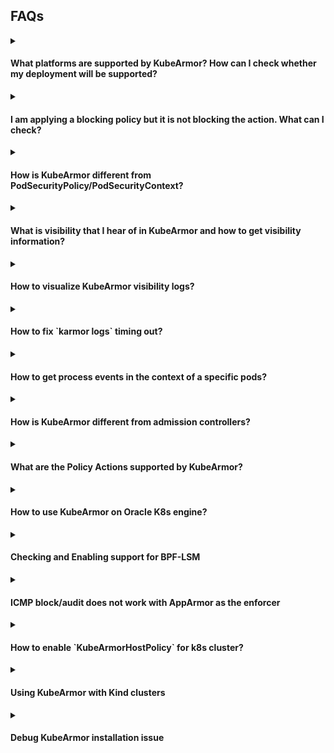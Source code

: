 ## FAQs

<details><summary><h4>What platforms are supported by KubeArmor? How can I check whether my deployment will be supported?</h4></summary>

* Please check [Support matrix for KubeArmor](support_matrix.md).
* Use `karmor probe` to check if the platform is supported.
</details>

<details><summary><h4>I am applying a blocking policy but it is not blocking the action. What can I check?</h4></summary>

### Checkout Binary Path
If the path in your process rule is not an absolute path but a symlink, policy enforcement won't work. This is because KubeArmor sees the actual executable path in events received from kernel space and is not aware about symlinks.

Policy enforcement on symbolic links like `/usr/bin/python` doesn't work and one has to specify the path of the actual executable that they link to.

### Checkout Platform Support
Check `karmor probe` output and check whether `Container Security` is false. If it is false, the KubeArmor enforcement is not supported on that platform. You should check the [KubeArmor Support Matrix](support_matrix.md) and if the platform is not listed there then raise a new issue or connect to kubearmor community of slack.

### Checkout Default Posture
If you are applying an Allow-based policies and expecting unknown actions to be blocked, please make sure to check the [default security posture](default_posture.md). The default security posture is set to Audit by default since KubeArmor v0.7.

</details>

<details><summary><h4>How is KubeArmor different from PodSecurityPolicy/PodSecurityContext?</h4></summary>

Native k8s supports specifying a security context for the pod or container. It requires one to specify native AppArmor, SELinux, seccomp policies. But there are a few problems with this approach:
* All the OS distributions do not support the LSMs consistently. For e.g, [GKE COS](https://cloud.google.com/container-optimized-os/) supports AppArmor while [Bottlerocket](https://aws.amazon.com/bottlerocket/) supports SELinux and BPF-LSM.
* The Pod Security Context expect the security profile to be specified in its native language, for instance, AppArmor profile for AppArmor. SELinux profile if SELinux is to be used. The profile language is extremely complex and this complexity could backfire i.e, it could lead to security holes.
* Security Profile updates are manual and difficult: When an app is updated, the security posture might change and it becomes difficult to manually update the native rules.
* No alerting of LSM violation on managed cloud platforms: By default LSMs send logs to kernel auditd, which is not available on most managed cloud platforms.

KubeArmor solves all the above mentioned problems.
* It maps YAML rules to LSMs (apparmor, bpf-lsm) rules so prior knowledge of different security context (native AppArmor, SELinux) is not required.
* It's easy to deploy: KubeArmor is deployed as a daemonset. Even when the application is updated, the enforcement rules are automatically applied.
* Consistent Alerting: KubeArmor handles kernel events and maps k8s metadata using ebpf.
* KubeArmor also runs in systemd mode so can directly run and protect Virtual Machines or Bare-metal machines too.
* Pod Security Context cannot leverage BPF-LSM at all today. BPF-LSM provides more programmatic control over the policy rules.
* Pod Security Context do not manage abstractions. As an example, you might have two nodes with Ubuntu, two nodes with Bottlerocket. Ubuntu, by default has AppArmor and Bottlerocket has BPF-LSM and SELinux. KubeArmor internally picks the right primitives to use for enforcement and the user do not have to bother explicitly stating what to use.
</details>

<details><summary><h4>What is visibility that I hear of in KubeArmor and how to get visibility information?</h4></summary>

KubeArmor, apart from been a policy enforcement engine also emits pod/container visibility data. It uses an eBPF-based system monitor which keeps track of process life cycles in containers and even nodes, and converts system metadata to container/node identities. This information can then be used for observability use-cases.

Sample output `karmor logs --json`:
```json
{
  "Timestamp": 1639803960,
  "UpdatedTime": "2021-12-18T05:06:00.077564Z",
  "ClusterName": "Default",
  "HostName": "pandora",
  "HostPID": 3390423,
  "PPID": 168556,
  "PID": 3390423,
  "UID": 1000,
  "PolicyName": "hsp-kubearmor-dev-proc-path-block",
  "Severity": "1",
  "Type": "MatchedHostPolicy",
  "Source": "zsh",
  "Operation": "Process",
  "Resource": "/usr/bin/sleep",
  "Data": "syscall=SYS_EXECVE",
  "Action": "Block",
  "Result": "Permission denied"
}
```
Here the log implies that the process /usr/bin/sleep execution by 'zsh' was denied on the Host using a block based host policy.

The logs are also exportable in [OpenTelemetry format](https://github.com/kubearmor/otel-adapter).

[Detailed KubeArmor events spec](kubearmor-events.md).

</details>

<details><summary><h4>How to visualize KubeArmor visibility logs?</h4></summary>

There are a couple of community maintained dashboards available at [kubearmor/kubearmor-dashboards](https://github.com/kubearmor/kubearmor-dashboards).

If you don't find an existing dashboard particular to your needs, feel free to create an issue. It would be really great if you could also contribute one!
</details>

<details><summary><h4>How to fix `karmor logs` timing out?</h4></summary>

`karmor logs` internally uses Kubernetes' client's port-forward. Port forward is not meant for long running connection and it times out if left idle. Checkout this [StackOverflow answer](https://stackoverflow.com/questions/47484312/kubectl-port-forwarding-timeout-issue) for more info.

If you want to stream logs reliably there are a couple of solutions you can try:
1. Modiy the `kubearmor` service in `kubearmor` namespace and change the service type to `NodePort`. Then run karmor with:
```bash
karmor logs --gRPC=<address of the kubearmor node-port service>
```
This will create a direct, more reliable connection with the service, without any internal port-forward.

2. If you want to stream logs to external tools (fluentd/splunk/ELK etc) checkout [Streaming KubeArmor events](https://github.com/kubearmor/kubearmor-relay-server#streaming-kubearmor-events-to-external-siem-tools).

The community has created adapters and dashboards for some of these tools which can be used out of the box or as reference for creating new adapters. Checkout the previous question for more information.

</details>

<details><summary><h4>How to get process events in the context of a specific pods?</h4></summary>  

Following command can be used to to get pod specific events:  

`karmor log --pod <pod_name>`  
`karmor log` has following filter to provide more granularity:   
```
--container - Specify container name for container specific logs
--logFilter <system|policy|all> - Filter to either receive system logs or alerts on policy violation
--logType <ContainerLog|HostLog> - Source of logs - ContainerLog: logs from containers or HostLog: logs from the host
--namespace - Specify the namespace for the running pods
--operation <Process|File|Network> - Type of logs based on process, file or network

```
</details>

<details><summary><h4>How is KubeArmor different from admission controllers?</h4></summary>   

Kubernetes admission controllers are set of extensions that acts as a gatekeeper and help govern and control Kubernetes clusters. They intercept requests to the Kubernetes API server prior to the persistence of the object into etcd.  

They can manage deployments requesting too many resources, enforce pod security policies, prevent vulnerable images from being deployed and check if the pod is running in privileged mode.  
But all these checks are done before the pods are started. Admission controllers doesn't guarantee any protection once the vulnerability is inside the cluster.  

KuberArmor protects the pods from within. It runs as a daemonset and restricts the behavior of containers at the system level. KubeArmor allows one to define security policies for the assets/resources (such as files, processes, volumes etc) within the pod/container, select those based on K8s metadata and simply apply these security policies at runtime.

It also detects any policy violations and generates audit logs with container identities. Apart from containers, KuberArmor also allows protecting the Host itself.
</details>

<details><summary><h4>What are the Policy Actions supported by KubeArmor?</h4></summary>

KubeArmor defines 3 policy actions: Allow, Block and Audit.  
**Allow**: A whitelist policy or a policy defined with `Allow` action allows only the operations defined in the policy, rest everything is blocked/audited.
**Block**: Policy defined with `Block` action blocks all the operations defined in the policy.  
**Audit**: An applied `Audit` policy doesn't block any action but instead provides alerts on policy violation. This type of policy can be used for "dry-run" before safely applying a security policy in production.  

If Block policy is used and there are no supported enforcement mechanism on the platform then the policy enforcement wouldn't be observed. But we will still be able to see the observability data for the applied Block policy, which can help us in identifying any suspicious activity.
</details>

<details>
  <summary><h4>How to use KubeArmor on Oracle K8s engine?</h4></summary>

KubeArmor supports enforcement on OKE leveraging the BPF-LSM. The default kernel for Oracle Linux 8.6 (OL 8.6) is UEK R6 kernel-uek-5.4.17-2136.307.3 which does not support BPF-LSM.

Unbreakable Enterprise Kernel Release 7 (UEK R7) is based on Linux kernel 5.15 LTS that supports BPF-LSM and it's available for Oracle Linux 8 Update 5 onwards.

### Installing UEK 7 on OL 8.6

  UEK R7 can be installed on OL 8.6 by following the easy-to-follow instructions provided here in this [Oracle Blog Post](https://blogs.oracle.com/post/uek-7-oracle-linux-8).


> Note: After upgrading to the UEK R7 you may required to enable BPF-LSM if it's not enabled by default.

</details>

<details>
  <summary><h4>Checking and Enabling support for BPF-LSM</h4></summary>


### Checking if BPF-LSM is supported in the Kernel

We check for BPF LSM Support in Kernel Config

```sh
cat /boot/config-$(uname -r) | grep -e "BPF" -e "BTF"
```

Following flags need to exist and set to `y`
```ini
CONFIG_BPF=y
CONFIG_BPF_SYSCALL=y
CONFIG_BPF_JIT=y
CONFIG_BPF_LSM=y
CONFIG_DEBUG_INFO=y
CONFIG_DEBUG_INFO_BTF=y
```

**Note**: These config could be in other places too like `/boot/config`, `/usr/src/linux-headers-$(uname -r)/.config`, `/lib/modules/$(uname -r)/config`, `/proc/config.gz`.

### Checking if BPF-LSM is enabled

- check if bpf is enabled by verifying if it is in the active lsms.

  ```sh
  $ cat /sys/kernel/security/lsm
  capability,yama,selinux,bpf
  ```
  as we can see here `bpf` is in active lsms

### Enabling BPF-LSM manually using boot configs

- Open the `/etc/default/grub` file in privileged mode.

  ```sh
  sudo vi /etc/default/grub
  ```

    
- Append the following to the `GRUB_CMDLINE_LINUX` variable and save.

  ```
  GRUB_CMDLINE_LINUX="lsm=lockdown,capability,yama,apparmor,bpf"
  ```

- Update grub config:
  ```sh
  # On Debian like systems
  sudo update-grub
  ```
  OR
  ```sh
  # On RHEL like systems
  sudo grub2-mkconfig -o /boot/grub2.cfg
  ```

- Reboot into your kernel.
   ```sh
   sudo reboot
   ```
</details>

<details><summary><h4>ICMP block/audit does not work with AppArmor as the enforcer</h4></summary>
There is some problem with AppArmor due to which ICMP rules don't work as expected.

The KubeArmor team has brought this to the attention of the [AppArmor community](https://stackoverflow.com/questions/76768503/apparmor-deny-icmp-issue) on StackOverflow and await their response.

In the same environment we've found that ICMP rules with BPFLSM work as expected.

For more such differences checkout [Enforce Feature Parity Wiki](https://github.com/kubearmor/KubeArmor/wiki/Enforcer-Feature-Parity).
</details>

<details><summary><h4>How to enable `KubeArmorHostPolicy` for k8s cluster?</h4></summary>
By default the host policies and visibility is disabled for k8s hosts.

If you use following command, `kubectl logs -n kubearmor <KUBEARMOR-POD> | grep "Started to protect"`<br>
you will see, `2023-08-21 12:58:34.641665      INFO    Started to protect containers.`<br>
This indicates that only container/pod protection is enabled.<br>
If you have hostpolicy enabled you should see something like this, `2023-08-22 18:07:43.335232      INFO    Started to protect a host and containers`<br>

One can enable the host policy by patching the daemonset (`kubectl edit daemonsets.apps -n kubearmor kubearmor`):
```diff
...
  template:
    metadata:
      annotations:
        container.apparmor.security.beta.kubernetes.io/kubearmor: unconfined
      creationTimestamp: null
      labels:
        kubearmor-app: kubearmor
    spec:
      containers:
      - args:
        - -gRPC=32767
+       - -enableKubeArmorHostPolicy
+       - -hostVisibility=process,file,network,capabilities
        env:
        - name: KUBEARMOR_NODENAME
          valueFrom:
            fieldRef:
              apiVersion: v1
              fieldPath: spec.nodeName
...
```

This will enable the `KubeArmorHostPolicy` and host based visibility for the k8s worker nodes.

</details>

<details><summary><h4>Using KubeArmor with Kind clusters</h4></summary>

KubeArmor works out of the box with Kind clusters supporting BPF-LSM. However, with AppArmor only mode, Kind cluster needs additional provisional steps. You can check if BPF-LSM is supported/enabled on your host (on which the kind cluster is to be deployed) by using following:
```
cat /sys/kernel/security/lsm
```
* If it has `bpf` in the list, then everything should work out of the box
* If it has `apparmor` in the list, then follow the steps mentioned in this FAQ.

## 1. Create Kind cluster
```sh
cat <<EOF | kind create cluster --config -
kind: Cluster
apiVersion: kind.x-k8s.io/v1alpha4
nodes:
- extraMounts:
  - hostPath: /sys/kernel/security
    containerPath: /sys/kernel/security
EOF
```

## 2. Exec into kind node & install apparmor util
```sh
docker exec -it kind-control-plane bash -c "apt update && apt install apparmor-utils -y && systemctl restart containerd"
```

The above command will install the AppArmor utilities in the kind-control-plane, we can also use this command to install these in minikube as well as in all the other docker based Kubernetes environments.

After this, exit out of the node shell and follow the [getting-started guide](https://github.com/kubearmor/KubeArmor/blob/main/getting-started/deployment_guide.md).

It might be possible that apart from the dockerized kubenetes environment AppArmor might not be available on the master node itself in the Kubernetes cluster. To check for the same you can run the below command to check for the AppArmor support in kernel config:

```
cat /boot/config-$(uname -r) | grep -e "APPARMOR"
```

Following flags need to exist and set to `y`
```ini
CONFIG_SECURITY_APPARMOR=y
```

Run the command to install apparmor:

```
apt update && apt install apparmor-utils -y
```

You need to restart your CRI in-order to make APPARMOR available as a kernel config security.

If not then we need to install AppArmor utils on the master node itself.

If the `kubearmor-relay` pod goes into CrashLoopBackOff, apply the following patch:
```sh
kubectl patch deploy -n $(kubectl get deploy -l kubearmor-app=kubearmor-relay -A -o custom-columns=:'{.metadata.namespace}',:'{.metadata.name}') --type=json -p='[{"op": "add", "path": "/spec/template/metadata/annotations/container.apparmor.security.beta.kubernetes.io~1kubearmor-relay-server", "value": "unconfined"}]'
```

</details>

<details>
<summary><h4>Debug KubeArmor installation issue</h4></summary>
In certain scenarios, the expected behavior of KubeArmor might not be observed. One way to investigate this is by using the KubeArmor Command Line Interface (CLI) utility, commonly referred to as [karmor cli](https://github.com/kubearmor/kubearmor-client). 

To check the status and configuration of KubeArmor, you can use the following command:

```
karmor probe
```

```
pc:~$ karmor probe

Found KubeArmor running in Kubernetes

Daemonset :

kubearmor Desired: 1 Ready: 1 Available: 1 Deployments :

kubearmor-controller        Desired: 1   Ready: 1   Available: 1 
kubearmor-operator          Desired: 1   Ready: 1   Available: 1 
kubearmor-relay             Desired: 1   Ready: 1   Available: 1

Containers :

kubearmor -apparmor-containerd-98c2c-z772n     Running: 1    Image Version: kubearmor/kubearmor:stable 
kubearmor-controller -6b5d689967-4wxnh         Running: 2    Image Version: gcr.io/kubebuilder/kube-rbac-proxy:v0.12. 
kubearmor -operator -6fb47dd855-6tk5r          Running: 1    Image Version: kubearmor/kubearmor-operator: latest
kubearmor -relay-6966976dbb-hq96h              Running: 1    Image Version: kubearmor/kubearmor-relay-server

Node 1 :

OS Image:                    Debian GNU/Linux 11 (bullseye)

Kernel Version:              6.2.0-36-generic

Kubelet Version:             v1.27.3

Container Runtime:           containerd://1.7.1

Active LSM:

Host Security:               false

Container Security:          false

Container Default Posture:   audit(File)   audit(Capabilities)    audit (Network) 
Host Default Posture:        audit(File)   audit(Capabilities)   audit (Network) 
Host Visibility:             none

Armored Up pods :

------------------------------------------------------------

| NAMESPACE | DEFAULT POSTURE | VISIBILITY | NAME | POLICY |
```

When executing this command, check the output for the value of **ActiveLSM** field, if it is not assigned any value, it means that no active LSM is available for KubeArmor to enforce policies. Under normal circumstances, this value should be assigned a specific Linux Security Module (LSM) that KubeArmor uses to enforce security policies. Additionally, ensure that the **Container Security** field is set to true.

However, there are situations where ActiveLSM might not be assigned any value. This situation indicates that Kubearmor is unable to identify the appropriate LSM in a environment, which is commonly used in Kubernetes setups.

To address this issue, KubeArmor provides a solution involving the use of BPF-LSM. BPF (Berkeley Packet Filter) is a technology that allows efficient packet filtering in the Linux kernel. Enabling support for BPF LSM ensures that KubeArmor can apply and enforce policies as expected in Dockerized environments associated with Kubernetes. Please note that BPFLSM is only available on kernel versions above 5.8 or on RHEL distros > 8.5.

So we need to enable [bpf-lsm](FAQ.md#checking-and-enabling-support-for-bpf-lsm) for Kubearmor to apply and enforce policies as expected.

You can also enable AppArmor if you want to use it as a security module to enforce KubeArmor policies, please refer [here](FAQ.md#using-kubearmor-with-kind-clusters). There is a chance that neither AppArmor nor BPF-LSM is enabled on some nodes. 

**We can apply the following manifest which automatically detects and installs BPFLSM/AppArmor whichever is needed in kubernetes worker nodes.**

```
kubectl apply -f https://raw.githubusercontent.com/kubearmor/KubeArmor/main/deployments/controller/updaterscript.yaml
```

**Warning:** After running the above script the nodes will restart.
</details>
